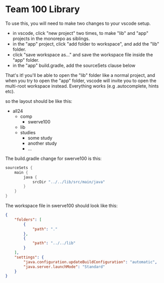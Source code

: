 # Team 100 Library

To use this, you will need to make two changes to your vscode setup.

* in vscode, click "new project" two times, to make "lib" and "app" projects in the monorepo as siblings.
* in the "app" project, click "add folder to workspace", and add the "lib" folder.
* click "save workspace as..." and save the workspace file inside the "app" folder.
* in the "app" build.gradle, add the sourceSets clause below

That's it!  you'll be able to open the "lib" folder like a normal project, and when you try to open
the "app" folder, vscode will invite you to open the multi-root workspace instead.  Everything works (e.g .autocomplete, hints etc).

so the layout should be like this:

* all24
  * comp
    * swerve100
  * lib 
  * studies
    * some study
    * another study
    * ...

The build.gradle change for swerve100 is this:

```gradle
sourceSets {
    main {
        java {
            srcDir "../../lib/src/main/java"
        }
    }
}
```

The workspace file in swerve100 should look like this:

```json
{
	"folders": [
		{
			"path": "."
		},
		{
			"path": "../../lib"
		}
	],
    "settings": {
        "java.configuration.updateBuildConfiguration": "automatic",
        "java.server.launchMode": "Standard"
    }
}
```
